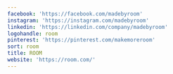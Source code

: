```yaml
---
facebook: 'https://facebook.com/madebyroom'
instagram: 'https://instagram.com/madebyroom'
linkedin: 'https://linkedin.com/company/madebyroom'
logohandle: room
pinterest: 'https://pinterest.com/makemoreroom'
sort: room
title: ROOM
website: 'https://room.com/'
---
```

